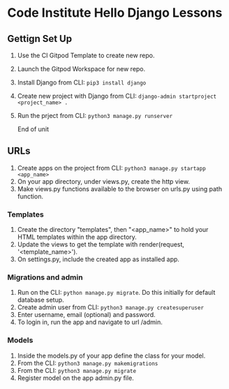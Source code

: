 # Code Institute Hello Django Lessons

## Gettign Set Up
1. Use the CI Gitpod Template to create new repo.
2. Launch the Gitpod Workspace for new repo.
3. Install Django from CLI: `pip3 install django`
4. Create new project with Django from CLI: `django-admin startproject <project_name> .`
5. Run the prject from CLI: `python3 manage.py runserver`

    End of unit

## URLs
1. Create apps on the project from CLI: `python3 manage.py startapp <app_name>`
2. On your app directory, under views.py, create the http view.
3. Make views.py functions available to the browser on urls.py using path function.

### Templates
1. Create the directory "templates", then "<app_name>" to hold your HTML templates within the app directory.
2. Update the views to get the template with render(request, '<template_name>').
3. On settings.py, include the created app as installed app.

### Migrations and admin
1. Run on the CLI: `python manage.py migrate`. Do this initially for default database setup.
2. Create admin user from CLI: `python3 manage.py createsuperuser`
3. Enter username, email (optional) and password.
4. To login in, run the app and navigate to url /admin.

### Models
1. Inside the models.py of your app define the class for your model.
2. From the CLI: `python3 manage.py makemigrations`
3. From the CLI: `python3 manage.py migrate`
4. Register model on the app admin.py file.